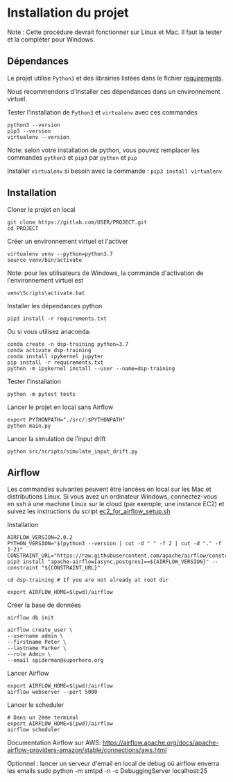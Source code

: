# Installation du projet

Note : Cette procédure devrait fonctionner sur Linux et Mac. Il faut la tester et la compléter pour Windows.

## Dépendances

Le projet utilise `Python3` et des librairies listées dans le fichier [requirements](requirements.txt). 

Nous recommendons d'installer ces dépendances dans un environnement virtuel.

Tester l'installation de `Python3` et `virtualenv` avec ces commandes

    python3 --version
    pip3 --version
    virtualenv --version
    
Note: selon votre installation de python, vous pouvez remplacer les commandes `python3` et `pip3` par `python` et `pip`

Installer `virtualenv` si besoin avec la commande :  `pip3 install virtualenv`

## Installation 

Cloner le projet en local

    git clone https://gitlab.com/USER/PROJECT.git
    cd PROJECT

Créer un environnement virtuel et l'activer

    virtualenv venv --python=python3.7
    source venv/bin/activate

Note: pour les utilisateurs de Windows, la commande d'activation de l'environnement virtuel est
    
    venv\Scripts\activate.bat

Installer les dépendances python 

    pip3 install -r requirements.txt

Ou si vous utilisez anaconda:

    conda create -n dsp-training python=3.7
    conda activate dsp-training
    conda install ipykernel jupyter
    pip install -r requirements.txt
    python -m ipykernel install --user --name=dsp-training

Tester l'installation

    python -m pytest tests

Lancer le projet en local sans Airflow

    export PYTHONPATH="./src/:$PYTHONPATH"    
    python main.py

Lancer la simulation de l’input drift

    python src/scripts/simulate_input_drift.py

## Airflow

Les commandes suivantes peuvent être lancées en local sur les Mac et distributions Linux.
Si vous avez un ordinateur Windows, connectez-vous en ssh à une machine Linux sur le cloud (par exemple, une instance EC2) et suivez les instructions du script [ec2_for_airflow_setup.sh](ec2_for_airflow_setup.sh)

Installation

    AIRFLOW_VERSION=2.0.2
    PYTHON_VERSION="$(python3 --version | cut -d " " -f 2 | cut -d "." -f 1-2)"
    CONSTRAINT_URL="https://raw.githubusercontent.com/apache/airflow/constraints-${AIRFLOW_VERSION}/constraints-${PYTHON_VERSION}.txt"
    pip3 install "apache-airflow[async,postgres]==${AIRFLOW_VERSION}" --constraint "${CONSTRAINT_URL}"

    cd dsp-training # If you are not already at root dir

    export AIRFLOW_HOME=$(pwd)/airflow

Créer la base de données

    airflow db init

    airflow create_user \
    --username admin \
    --firstname Peter \
    --lastname Parker \
    --role Admin \
    --email spiderman@superhero.org

Lancer Airflow

    export AIRFLOW_HOME=$(pwd)/airflow
    airflow webserver --port 5000

Lancer le scheduler

    # Dans un 2ème terminal
    export AIRFLOW_HOME=$(pwd)/airflow
    airflow scheduler

Documentation Airflow sur AWS: https://airflow.apache.org/docs/apache-airflow-providers-amazon/stable/connections/aws.html

Optionnel : lancer un serveur d'email en local de debug où airflow enverra les emails
sudo python -m smtpd -n -c DebuggingServer localhost:25
